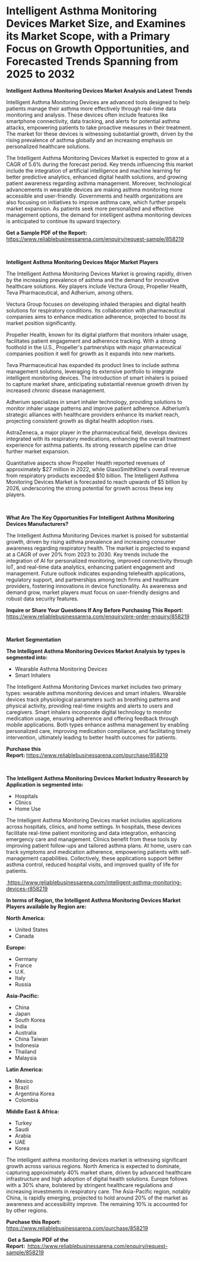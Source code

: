 <p><h1>Intelligent Asthma Monitoring Devices Market Size, and Examines its Market Scope, with a Primary Focus on Growth Opportunities, and Forecasted Trends Spanning from 2025 to 2032</h1></p><p><strong>Intelligent Asthma Monitoring Devices Market Analysis and Latest Trends</strong></p>
<p><p>Intelligent Asthma Monitoring Devices are advanced tools designed to help patients manage their asthma more effectively through real-time data monitoring and analysis. These devices often include features like smartphone connectivity, data tracking, and alerts for potential asthma attacks, empowering patients to take proactive measures in their treatment. The market for these devices is witnessing substantial growth, driven by the rising prevalence of asthma globally and an increasing emphasis on personalized healthcare solutions.</p><p>The Intelligent Asthma Monitoring Devices Market is expected to grow at a CAGR of 5.6% during the forecast period. Key trends influencing this market include the integration of artificial intelligence and machine learning for better predictive analytics, enhanced digital health solutions, and growing patient awareness regarding asthma management. Moreover, technological advancements in wearable devices are making asthma monitoring more accessible and user-friendly. Governments and health organizations are also focusing on initiatives to improve asthma care, which further propels market expansion. As patients seek more personalized and effective management options, the demand for intelligent asthma monitoring devices is anticipated to continue its upward trajectory.</p></p>
<p><strong>Get a Sample PDF of the Report:&nbsp;</strong> <a href="https://www.reliablebusinessarena.com/enquiry/request-sample/858219?utm_campaign=2133&utm_medium=2&utm_source=Github&utm_content=ia&utm_term=13042025&utm_id=intelligent-asthma-monitoring-devices">https://www.reliablebusinessarena.com/enquiry/request-sample/858219</a></p>
<p>&nbsp;</p>
<p><strong>Intelligent Asthma Monitoring Devices Major Market Players</strong></p>
<p><p>The Intelligent Asthma Monitoring Devices Market is growing rapidly, driven by the increasing prevalence of asthma and the demand for innovative healthcare solutions. Key players include Vectura Group, Propeller Health, Teva Pharmaceutical, and Adherium, among others. </p><p>Vectura Group focuses on developing inhaled therapies and digital health solutions for respiratory conditions. Its collaboration with pharmaceutical companies aims to enhance medication adherence, projected to boost its market position significantly.</p><p>Propeller Health, known for its digital platform that monitors inhaler usage, facilitates patient engagement and adherence tracking. With a strong foothold in the U.S., Propeller's partnerships with major pharmaceutical companies position it well for growth as it expands into new markets.</p><p>Teva Pharmaceutical has expanded its product lines to include asthma management solutions, leveraging its extensive portfolio to integrate intelligent monitoring devices. The introduction of smart inhalers is poised to capture market share, anticipating substantial revenue growth driven by increased chronic disease management.</p><p>Adherium specializes in smart inhaler technology, providing solutions to monitor inhaler usage patterns and improve patient adherence. Adherium’s strategic alliances with healthcare providers enhance its market reach, projecting consistent growth as digital health adoption rises.</p><p>AstraZeneca, a major player in the pharmaceutical field, develops devices integrated with its respiratory medications, enhancing the overall treatment experience for asthma patients. Its strong research pipeline can drive further market expansion.</p><p>Quantitative aspects show Propeller Health reported revenues of approximately $27 million in 2022, while GlaxoSmithKline's overall revenue from respiratory products exceeded $10 billion. The Intelligent Asthma Monitoring Devices Market is forecasted to reach upwards of $5 billion by 2026, underscoring the strong potential for growth across these key players.</p></p>
<p>&nbsp;</p>
<p><strong>What Are The Key Opportunities For Intelligent Asthma Monitoring Devices Manufacturers?</strong></p>
<p><p>The Intelligent Asthma Monitoring Devices market is poised for substantial growth, driven by rising asthma prevalence and increasing consumer awareness regarding respiratory health. The market is projected to expand at a CAGR of over 20% from 2023 to 2030. Key trends include the integration of AI for personalized monitoring, improved connectivity through IoT, and real-time data analytics, enhancing patient engagement and management. Future outlook indicates expanding telehealth applications, regulatory support, and partnerships among tech firms and healthcare providers, fostering innovations in device functionality. As awareness and demand grow, market players must focus on user-friendly designs and robust data security features.</p></p>
<p><strong>Inquire or Share Your Questions If Any Before Purchasing This Report:</strong> <a href="https://www.reliablebusinessarena.com/enquiry/pre-order-enquiry/858219?utm_campaign=2133&utm_medium=2&utm_source=Github&utm_content=ia&utm_term=13042025&utm_id=intelligent-asthma-monitoring-devices">https://www.reliablebusinessarena.com/enquiry/pre-order-enquiry/858219</a></p>
<p>&nbsp;</p>
<p><strong>Market Segmentation</strong></p>
<p><strong>The Intelligent Asthma Monitoring Devices Market Analysis by types is segmented into:</strong></p>
<p><ul><li>Wearable Asthma Monitoring Devices</li><li>Smart Inhalers</li></ul></p>
<p><p>The Intelligent Asthma Monitoring Devices market includes two primary types: wearable asthma monitoring devices and smart inhalers. Wearable devices track physiological parameters such as breathing patterns and physical activity, providing real-time insights and alerts to users and caregivers. Smart inhalers incorporate digital technology to monitor medication usage, ensuring adherence and offering feedback through mobile applications. Both types enhance asthma management by enabling personalized care, improving medication compliance, and facilitating timely intervention, ultimately leading to better health outcomes for patients.</p></p>
<p><strong>Purchase this Report:&nbsp;</strong><a href="https://www.reliablebusinessarena.com/purchase/858219?utm_campaign=2133&utm_medium=2&utm_source=Github&utm_content=ia&utm_term=13042025&utm_id=intelligent-asthma-monitoring-devices">https://www.reliablebusinessarena.com/purchase/858219</a></p>
<p>&nbsp;</p>
<p><strong>The Intelligent Asthma Monitoring Devices Market Industry Research by Application is segmented into:</strong></p>
<p><ul><li>Hospitals</li><li>Clinics</li><li>Home Use</li></ul></p>
<p><p>The Intelligent Asthma Monitoring Devices market includes applications across hospitals, clinics, and home settings. In hospitals, these devices facilitate real-time patient monitoring and data integration, enhancing emergency care and management. Clinics benefit from these tools by improving patient follow-ups and tailored asthma plans. At home, users can track symptoms and medication adherence, empowering patients with self-management capabilities. Collectively, these applications support better asthma control, reduced hospital visits, and improved quality of life for patients.</p></p>
<p><a href="https://www.reliablebusinessarena.com/intelligent-asthma-monitoring-devices-r858219?utm_campaign=2133&utm_medium=2&utm_source=Github&utm_content=ia&utm_term=13042025&utm_id=intelligent-asthma-monitoring-devices">&nbsp;https://www.reliablebusinessarena.com/intelligent-asthma-monitoring-devices-r858219</a></p>
<p><strong>In terms of Region, the Intelligent Asthma Monitoring Devices Market Players available by Region are:</strong></p>
<p>
    <p> <strong> North America: </strong>
        <ul>
            <li>United States</li>
            <li>Canada</li>
        </ul>
        </p> 
    <p> <strong> Europe: </strong>
        <ul>
            <li>Germany</li>
            <li>France</li>
            <li>U.K.</li>
            <li>Italy</li>
            <li>Russia</li>
        </ul>
        </p> 
    <p> <strong> Asia-Pacific: </strong>
        <ul>
            <li>China</li>
            <li>Japan</li>
            <li>South Korea</li>
            <li>India</li>
            <li>Australia</li>
            <li>China Taiwan</li>
            <li>Indonesia</li>
            <li>Thailand</li>
            <li>Malaysia</li>
        </ul>
        </p> 
    <p> <strong> Latin America: </strong>
        <ul>
            <li>Mexico</li>
            <li>Brazil</li>
            <li>Argentina Korea</li>
            <li>Colombia</li>
        </ul>
        </p> 
    <p> <strong> Middle East & Africa: </strong>
        <ul>
            <li>Turkey</li>
            <li>Saudi</li>
            <li>Arabia</li>
            <li>UAE</li>
            <li>Korea</li>
        </ul>
    </p>
    </p>
<p><p>The intelligent asthma monitoring devices market is witnessing significant growth across various regions. North America is expected to dominate, capturing approximately 40% market share, driven by advanced healthcare infrastructure and high adoption of digital health solutions. Europe follows with a 30% share, bolstered by stringent healthcare regulations and increasing investments in respiratory care. The Asia-Pacific region, notably China, is rapidly emerging, projected to hold around 20% of the market as awareness and accessibility improve. The remaining 10% is accounted for by other regions.</p></p>
<p><strong>Purchase this Report: </strong><a href="https://www.reliablebusinessarena.com/purchase/858219?utm_campaign=2133&utm_medium=2&utm_source=Github&utm_content=ia&utm_term=13042025&utm_id=intelligent-asthma-monitoring-devices">https://www.reliablebusinessarena.com/purchase/858219</a></p>
<p>&nbsp;<strong>Get a Sample PDF of the Report:&nbsp;&nbsp;</strong><a href="https://www.reliablebusinessarena.com/enquiry/request-sample/858219?utm_campaign=2133&utm_medium=2&utm_source=Github&utm_content=ia&utm_term=13042025&utm_id=intelligent-asthma-monitoring-devices">https://www.reliablebusinessarena.com/enquiry/request-sample/858219</a></p>
<p><strong></strong></p>
<p><p></p><p></p><p></p></p>